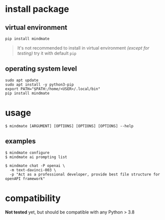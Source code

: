 # install package

## virtual environment
```
pip install mindmate
```
> It's not recommended to install in virtual environment _(except for  testing)_ try it with default `pip`

## operating system level
```
sudo apt update
sudo apt install -y python3-pip
export PATH="$PATH:/home/<USER>/.local/bin"
pip install mindmate
```
# usage
```
$ mindmate [ARGUMENT] [OPTIONS] [OPTIONS] [OPTIONS] --help
```

## examples
```
$ mindmate configure
$ mindmate ai prompting list

$ mindmate chat -P openai \
  -m text-davinci-003 \
  -p "Act as a professional developer, provide best file structure for openAPI framework"
```

# compatibility

__Not tested__ yet, but should be compatible with any Python > 3.8
